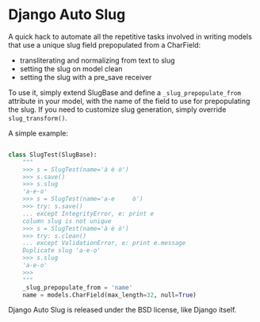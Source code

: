 Django Auto Slug
================

A quick hack to automate all the repetitive tasks involved in writing models that use a unique slug field prepopulated from a CharField:

* transliterating and normalizing from text to slug
* setting the slug on model clean
* setting the slug with a pre_save receiver

To use it, simply extend SlugBase and define a `_slug_prepopulate_from` attribute in your model, with the name of the field to use for prepopulating the slug. If you need to customize slug generation, simply override `slug_transform()`.

A simple example:

```python

class SlugTest(SlugBase):
    """
    >>> s = SlugTest(name='à è ò')
    >>> s.save()
    >>> s.slug
    'a-e-o'
    >>> s = SlugTest(name='a-e     ò')
    >>> try: s.save()
    ... except IntegrityError, e: print e
    column slug is not unique
    >>> s = SlugTest(name='à è ò')
    >>> try: s.clean()
    ... except ValidationError, e: print e.message
    Duplicate slug 'a-e-o'
    >>> s.slug
    'a-e-o'
    >>>
    """
    _slug_prepopulate_from = 'name'
    name = models.CharField(max_length=32, null=True)

```

Django Auto Slug is released under the BSD license, like Django itself.

